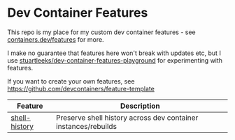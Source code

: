 # Dev Container Features

This repo is my place for my custom dev container features - see [containers.dev/features](https://containers.dev/features) for more.

I make no guarantee that features here won't break with updates etc, but I use [stuartleeks/dev-container-features-playground](https://github.com/stuartleeks/dev-container-features-playground) for experimenting with features.



If you want to create your own features, see <https://github.com/devcontainers/feature-template>

| Feature                                    | Description                                                   |
| ------------------------------------------ | ------------------------------------------------------------- |
| [shell-history](src/shell-history/README.md) | Preserve shell history across dev container instances/rebuilds |

